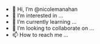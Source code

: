 - 👋 Hi, I’m @nicolemanahan
- 👀 I’m interested in ...
- 🌱 I’m currently learning ...
- 💞️ I’m looking to collaborate on ...
- 📫 How to reach me ...

<!---
nicolemanahan/nicolemanahan is a ✨ special ✨ repository because its `README.md` (this file) appears on your GitHub profile.
You can click the Preview link to take a look at your changes.
--->
